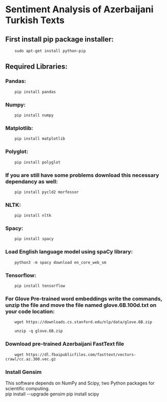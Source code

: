 # Sentiment Analysis of Azerbaijani Turkish Texts <br>
## First install pip package installer: <br>
        sudo apt-get install python-pip

## Required Libraries: <br>

### Pandas: <br>
        pip install pandas

### Numpy: <br>
        pip install numpy

### Matplotlib: <br>
        pip install matplotlib

### Polyglot: <br>
        pip install polyglot   

### If you are still have some problems download this necessary dependancy as well: <br>
        pip install pycld2 morfessor

### NLTK: <br>
        pip install nltk
        
### Spacy: <br>
        pip install spacy

### Load English language model using spaCy library: <br>    
        python3 -m spacy download en_core_web_sm 

### Tensorflow: <br>
        pip install tensorflow
        
### For Glove Pre-trained word embeddings write the commands, unzip the file and move the file named glove.6B.100d.txt on your code location: <br>
        wget https://downloads.cs.stanford.edu/nlp/data/glove.6B.zip
        
        unzip -q glove.6B.zip
### Download pre-trained Azerbaijani FastText file<br>
        wget https://dl.fbaipublicfiles.com/fasttext/vectors-crawl/cc.az.300.vec.gz

### Install Gensim<br>
This software depends on NumPy and Scipy, two Python packages for scientific computing.<br>
        pip install --upgrade gensim
        pip install scipy